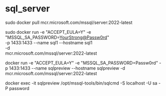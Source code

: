 # sql_server

sudo docker pull mcr.microsoft.com/mssql/server:2022-latest

sudo docker run -e "ACCEPT_EULA=Y" -e "MSSQL_SA_PASSWORD=<YourStrong@Passw0rd>" \
   -p 1433:1433 --name sql1 --hostname sql1 \
   -d \
   mcr.microsoft.com/mssql/server:2022-latest

docker run -e "ACCEPT_EULA=Y" -e "MSSQL_SA_PASSWORD=Passw0rd" -p 1433:1433  --name sqlpreview --hostname sqlpreview -d mcr.microsoft.com/mssql/server:2022-latest

docker exec -it sqlpreview /opt/mssql-tools/bin/sqlcmd -S localhost -U sa -P password